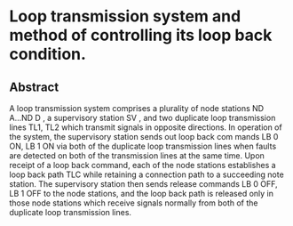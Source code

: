 # Loop transmission system and method of controlling its loop back condition.

## Abstract
A loop transmission system comprises a plurality of node stations ND A...ND D , a supervisory station SV , and two duplicate loop transmission lines TL1, TL2 which transmit signals in opposite directions. In operation of the system, the supervisory station sends out loop back com mands LB 0 ON, LB 1 ON via both of the duplicate loop transmission lines when faults are detected on both of the transmission lines at the same time. Upon receipt of a loop back command, each of the node stations establishes a loop back path TLC while retaining a connection path to a succeeding note station. The supervisory station then sends release commands LB 0 OFF, LB 1 OFF to the node stations, and the loop back path is released only in those node stations which receive signals normally from both of the duplicate loop transmission lines.
